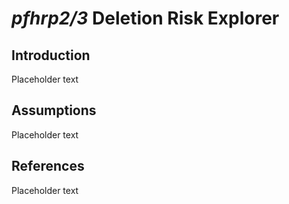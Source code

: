 # *pfhrp2\/3* Deletion Risk Explorer

## Introduction
Placeholder text

## Assumptions
Placeholder text

## References
Placeholder text
